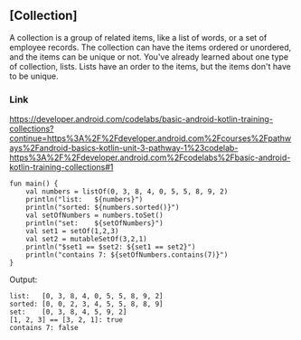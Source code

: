 ## [Collection]

A collection is a group of related items, like a list of words, or a set of employee records. The collection can have the items ordered or unordered, and the items can be unique or not. You've already learned about one type of collection, lists. Lists have an order to the items, but the items don't have to be unique.


### Link

https://developer.android.com/codelabs/basic-android-kotlin-training-collections?continue=https%3A%2F%2Fdeveloper.android.com%2Fcourses%2Fpathways%2Fandroid-basics-kotlin-unit-3-pathway-1%23codelab-https%3A%2F%2Fdeveloper.android.com%2Fcodelabs%2Fbasic-android-kotlin-training-collections#1



```
fun main() {
    val numbers = listOf(0, 3, 8, 4, 0, 5, 5, 8, 9, 2)
    println("list:   ${numbers}")
    println("sorted: ${numbers.sorted()}")
    val setOfNumbers = numbers.toSet()
    println("set:    ${setOfNumbers}")
    val set1 = setOf(1,2,3)
    val set2 = mutableSetOf(3,2,1)
    println("$set1 == $set2: ${set1 == set2}")
    println("contains 7: ${setOfNumbers.contains(7)}")
}
```

Output:

```
list:   [0, 3, 8, 4, 0, 5, 5, 8, 9, 2]
sorted: [0, 0, 2, 3, 4, 5, 5, 8, 8, 9]
set:    [0, 3, 8, 4, 5, 9, 2]
[1, 2, 3] == [3, 2, 1]: true
contains 7: false
```
